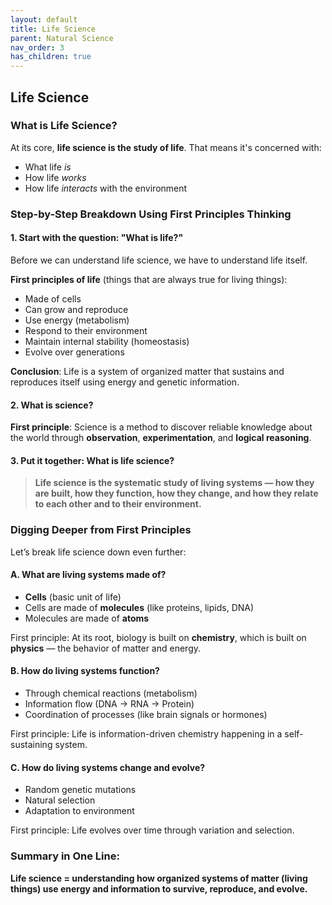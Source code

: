 ```yaml
---
layout: default
title: Life Science
parent: Natural Science
nav_order: 3
has_children: true
---
```


## Life Science

### What is Life Science?

At its core, **life science is the study of life**. That means it's concerned with:

* What life *is*
* How life *works*
* How life *interacts* with the environment

### Step-by-Step Breakdown Using First Principles Thinking

#### 1. Start with the question: "What is life?"

Before we can understand life science, we have to understand life itself.

**First principles of life** (things that are always true for living things):

* Made of cells
* Can grow and reproduce
* Use energy (metabolism)
* Respond to their environment
* Maintain internal stability (homeostasis)
* Evolve over generations

**Conclusion**: Life is a system of organized matter that sustains and reproduces itself using energy and genetic information.

#### **2. What is science?**

**First principle**: Science is a method to discover reliable knowledge about the world through **observation**, **experimentation**, and **logical reasoning**.

#### **3. Put it together: What is life science?**

> **Life science is the systematic study of living systems — how they are built, how they function, how they change, and how they relate to each other and to their environment.**

### Digging Deeper from First Principles

Let’s break life science down even further:

#### **A. What are living systems made of?**

* **Cells** (basic unit of life)
* Cells are made of **molecules** (like proteins, lipids, DNA)
* Molecules are made of **atoms**

First principle: At its root, biology is built on **chemistry**, which is built on **physics** — the behavior of matter and energy.

#### **B. How do living systems function?**

* Through chemical reactions (metabolism)
* Information flow (DNA → RNA → Protein)
* Coordination of processes (like brain signals or hormones)

First principle: Life is information-driven chemistry happening in a self-sustaining system.

#### **C. How do living systems change and evolve?**

* Random genetic mutations
* Natural selection
* Adaptation to environment

First principle: Life evolves over time through variation and selection.

### Summary in One Line:

**Life science = understanding how organized systems of matter (living things) use energy and information to survive, reproduce, and evolve.**
